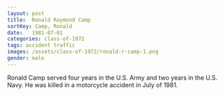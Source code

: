 ```yaml
---
layout: post
title:  Ronald Raymond Camp
sortKey: Camp, Ronald
date:   1981-07-01
categories: class-of-1972
tags: accident traffic
images: /assets/class-of-1972/ronald-r-camp-1.png
gender: male
---
```

Ronald Camp served four years in the U.S. Army and two years in the U.S. Navy. He was killed in a motorcycle accident in July of 1981.
